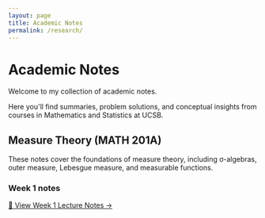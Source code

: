 ```yaml
---
layout: page
title: Academic Notes
permalink: /research/
---
```


# Academic Notes

Welcome to my collection of academic notes. 

Here you'll find summaries, problem solutions, and conceptual insights from courses in Mathematics and Statistics at UCSB.


## Measure Theory (MATH 201A)

These notes cover the foundations of measure theory, including σ-algebras, outer measure, Lebesgue measure, and measurable functions.  
### Week 1 notes
[📘 View Week 1 Lecture Notes →](/assets/MATH201A_Week1_Lecture.html)
